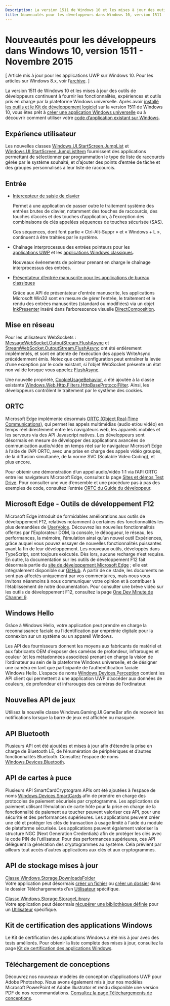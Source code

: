 ```yaml
---
Description: La version 1511 de Windows 10 et les mises à jour des outils de développeurs continuent à fournir les fonctionnalités, expériences et outils pris en charge par la plateforme Windows universelle.
title: Nouveautés pour les développeurs dans Windows 10, version 1511 - Novembre 2015
---
```


# Nouveautés pour les développeurs dans Windows 10, version 1511 - Novembre 2015

\[ Article mis à jour pour les applications UWP sur Windows 10. Pour les articles sur Windows 8.x, voir l’[archive](http://go.microsoft.com/fwlink/p/?linkid=619132). \]

La version 1511 de Windows 10 et les mises à jour des outils de développeurs continuent à fournir les fonctionnalités, expériences et outils pris en charge par la plateforme Windows universelle. Après avoir [installé les outils et le Kit de développement logiciel](https://dev.windows.com/downloads) sur la version 1511 de Windows 10, vous êtes prêt à [créer une application Windows universelle](https://msdn.microsoft.com/library/windows/apps/bg124288) ou à découvrir comment utiliser votre [code d’application existant sur Windows](https://msdn.microsoft.com/library/windows/apps/mt238321).

## Expérience utilisateur

Les nouvelles classes <a href="https://msdn.microsoft.com/library/windows/apps/windows.ui.startscreen.aspx">Windows.UI.StartScreen.JumpList</a> et <a href="https://msdn.microsoft.com/library/windows/apps/windows.ui.startscreen.aspx">Windows.UI.StartScreen.JumpListItem</a> fournissent des applications permettant de sélectionner par programmation le type de liste de raccourcis gérée par le système souhaité, et d’ajouter des points d’entrée de tâche et des groupes personnalisés à leur liste de raccourcis.

## Entrée
                                        
* <a href="https://msdn.microsoft.com/library/windows/apps/windows.ui.input.keyboarddeliveryinterceptor.aspx">Intercepteur de saisie de clavier</a>
                                        
    Permet à une application de passer outre le traitement système des entrées brutes de clavier, notamment des touches de raccourcis, des touches d’accès et des touches d’application, à l’exception des combinaisons de clés appelées séquences de touches sécurisée (SAS).

    Ces séquences, dont font partie « Ctrl-Alt-Suppr » et « Windows + L », continuent à être traitées par le système.
                                        
* Chaînage interprocessus des entrées pointeurs pour les <a href="https://msdn.microsoft.com/library/windows/apps/windows.ui.core.corewindow.aspx">applications UWP</a> et les <a href="https://msdn.microsoft.com/library/windows/desktop/hh454903(v=vs.85).aspx">applications Windows classiques</a>.
                                        
    Nouveaux événements de pointeur prenant en charge le chaînage interprocessus des entrées.    
                                        
* <a href="https://msdn.microsoft.com/library/windows/desktop/mt622165(v=vs.85).aspx">Présentateur d’entrée manuscrite pour les applications de bureau classiques</a>
                                        
    Grâce aux API de présentateur d’entrée manuscrite, les applications Microsoft Win32 sont en mesure de gérer l’entrée, le traitement et le rendu des entrées manuscrites (standard ou modifiées) via un objet <a href="https://msdn.microsoft.com/library/windows/desktop/windows.ui.input.inking.inkpresenter.aspx">InkPresenter</a> inséré dans l’arborescence visuelle <a href="https://msdn.microsoft.com/library/windows/desktop/hh437371(v=vs.85).aspx">DirectComposition</a>.    
                                    
## Mise en réseau
                                                                        
Pour les utilisateurs WebSockets : <a href="https://msdn.microsoft.com/library/windows/apps/windows.storage.streams.datawriter.flushasync.aspx">MessageWebSocket.OutputStream.FlushAsync</a> et <a href="https://msdn.microsoft.com/library/windows/apps/windows.storage.streams.datawriter.flushasync.aspx">StreamWebSocket.OutputStream.FlushAsync</a> ont été entièrement implémentés, et sont en attente de l’exécution des appels WriteAsync précédemment émis. Notez que cette configuration peut entraîner la levée d’une exception par le code existant, si l’objet WebSocket présente un état non valide lorsque vous appelez <a href="https://msdn.microsoft.com/library/windows/apps/windows.storage.streams.datawriter.flushasync.aspx">FlushAsync</a>.    

Une nouvelle propriété, <a href="https://msdn.microsoft.com/library/windows/apps/windows.web.http.filters.httpbaseprotocolfilter.aspx">CookieUsageBehavior</a>, a été ajoutée à la classe existante <a href="https://msdn.microsoft.com/library/windows/apps/windows.web.http.filters.httpbaseprotocolfilter.aspx">Windows.Web.Http.Filters.HttpBaseProtocolFilter</a>. Ainsi, les développeurs contrôlent le traitement par le système des cookies.    
                                    
## ORTC
                                    
Microsoft Edge implémente désormais <a href="https://msdn.microsoft.com/library/mt433097(v=vs.85).aspx">ORTC (Object Real-Time Communications)</a>, qui permet les appels multimédias (audio et/ou vidéo) en temps réel directement entre les navigateurs web, les appareils mobiles et les serveurs via des API Javascript natives. Les développeurs sont désormais en mesure de développer des applications avancées de communication audio/vidéo en temps réel sur le navigateur Microsoft Edge à l’aide de l’API ORTC, avec une prise en charge des appels vidéo groupés, de la diffusion simultanée, de la norme SVC (Scalable Video Coding), et plus encore.    

Pour obtenir une démonstration d’un appel audio/vidéo 1:1 via l’API ORTC entre les navigateurs Microsoft Edge, consultez la page <a href="/microsoft-edge/testdrive/demos/ortcdemo/">Sites et démos Test Drive</a>. Pour consulter une vue d’ensemble et une procédure pas à pas des exemples de code, consultez l’entrée <a href="https://msdn.microsoft.com/library/mt588497(v=vs.85).aspx">ORTC du Guide du développeur</a>.
                                        
## Microsoft Edge - Outils de développement F12
                                                                        
Microsoft Edge introduit de formidables améliorations aux outils de développement F12, relatives notamment à certaines des fonctionnalités les plus demandées de <a href="https://wpdev.uservoice.com/forums/257854-microsoft-edge-developer">UserVoice</a>. Découvrez les nouvelles fonctionnalités offertes par l’Explorateur DOM, la console, le débogueur, le réseau, les performances, la mémoire, l’émulation ainsi qu’un nouvel outil Expériences, grâce auquel vous pouvez essayer de nouvelles fonctionnalités puissantes avant la fin de leur développement. Les nouveaux outils, développés dans TypeScript, sont toujours exécutés. Dès lors, aucune recharge n’est requise. En outre, la documentation sur les outils de développement F12 fait désormais partie du <a href="http://dev.modern.ie/">site de développement Microsoft Edge</a> ; elle est intégralement disponible sur <a href="https://github.com/MicrosoftEdge/MicrosoftEdge-Documentation">GitHub</a>. À partir de ce stade, les documents ne sont pas affectés uniquement par vos commentaires, mais nous vous invitons néanmoins à nous communiquer votre opinion et à contribuer à l’établissement de notre documentation. Pour consulter une brève vidéo sur les outils de développement F12, consultez la page <a href="https://channel9.msdn.com/Blogs/One-Dev-Minute/Microsoft-Edge-F12-tools">One Dev Minute de Channel 9</a>.    
                                    
## Windows Hello
                                    
Grâce à Windows Hello, votre application peut prendre en charge la reconnaissance faciale ou l’identification par empreinte digitale pour la connexion sur un système ou un appareil Windows.

Les API des fournisseurs donnent les moyens aux fabricants de matériel et aux fabricants OEM d’exposer des caméras de profondeur, infrarouges et couleur (et les métadonnées associées) prenant en charge la vision de l’ordinateur au sein de la plateforme Windows universelle, et de désigner une caméra en tant que participante de l’authentification faciale Windows Hello. L’espace de noms <a href="http://go.microsoft.com/fwlink/?LinkId=691697">Windows.Devices.Perception</a> contient les API client qui permettent à une application UWP d’accéder aux données de couleurs, de profondeur et infrarouges des caméras de l’ordinateur.
                                    
## Nouvelles API de jeux

Utilisez la nouvelle classe Windows.Gaming.UI.GameBar afin de recevoir les notifications lorsque la barre de jeux est affichée ou masquée.    
                            
                                    
## API Bluetooth
                                    
Plusieurs API ont été ajoutées et mises à jour afin d’étendre la prise en charge de Bluetooth LE, de l’énumération de périphériques et d’autres fonctionnalités Bluetooth. Consultez l’espace de noms <a href="https://msdn.microsoft.com/library/windows/apps/windows.devices.bluetooth.aspx">Windows.Devices.Bluetooth</a>.    
                                   
## API de cartes à puce ## 

Plusieurs API SmartCardCryptogram APIs ont été ajoutées à l’espace de noms <a href="https://msdn.microsoft.com/library/windows/apps/windows.devices.smartcards.aspx">Windows.Devices.SmartCards</a> afin de prendre en charge des protocoles de paiement sécurisés par cryptogramme. Les applications de paiement utilisant l’émulation de carte hôte pour la prise en charge de la fonctionnalité de paiement au toucher peuvent valoriser ces API, pour une sécurité et des performances supérieures. Les applications peuvent créer une clé et protéger les clés de transaction à usage limité à l'aide du module de plateforme sécurisée. Les applications peuvent également valoriser la structure NGC (Next Generation Credentials) afin de protéger les clés avec le code PIN de l’utilisateur. Pour des performances supérieures, ces API délèguent la génération des cryptogrammes au système. Cela prévient par ailleurs tout accès d’autres applications aux clés et aux cryptogrammes.    
                                    
## API de stockage mises à jour ## 
    
<a href="https://msdn.microsoft.com/library/windows/apps/windows.storage.downloadsfolder.aspx">Classe Windows.Storage.DownloadsFolder</a><br />
Votre application peut désormais <a href="https://msdn.microsoft.com/library/windows/apps/windows.storage.downloadsfolder.createfileforuserasync.aspx">créer un fichier</a> ou <a href="https://msdn.microsoft.com/library/windows/apps/windows.storage.downloadsfolder.createfolderforuserasync.aspx">créer un dossier</a> dans le dossier Téléchargements d’un <a href="https://msdn.microsoft.com/library/windows/apps/windows.system.user.aspx">Utilisateur</a> spécifique.
                                            
<a href="https://msdn.microsoft.com/library/windows/apps/windows.storage.storagelibrary.aspx">Classe Windows.Storage.StorageLibrary</a><br />
Votre application peut désormais <a href="https://msdn.microsoft.com/library/windows/apps/windows.storage.storagelibrary.getlibraryforuserasync.aspx">récupérer une bibliothèque définie</a> pour un <a href="https://msdn.microsoft.com/library/windows/apps/windows.system.user.aspx">Utilisateur</a> spécifique.
                                    
## Kit de certification des applications Windows ## 
                                    
Le Kit de certification des applications Windows a été mis à jour avec des tests améliorés. Pour obtenir la liste complète des mises à jour, consultez la page <a href="/develop/app-certification-kit">Kit de certification des applications Windows</a>.    
                                    
## Téléchargement de conceptions ## 

Découvrez nos nouveaux modèles de conception d’applications UWP pour Adobe Photoshop. Nous avons également mis à jour nos modèles Microsoft PowerPoint et Adobe Illustrator et rendu disponible une version PDF de nos recommandations. <a href="/design/assets">Consultez la page Téléchargements de conceptions</a>.    




<!--HONumber=Mar16_HO5-->


